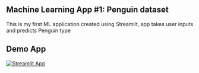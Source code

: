 ## Machine Learning App #1: Penguin dataset

This is my first ML application created using Streamlit, app takes user inputs and predicts Penguin type

## Demo App

[![Streamlit App](https://static.streamlit.io/badges/streamlit_badge_black_white.svg)](https://https://krs-ml-app1.streamlit.app//)
